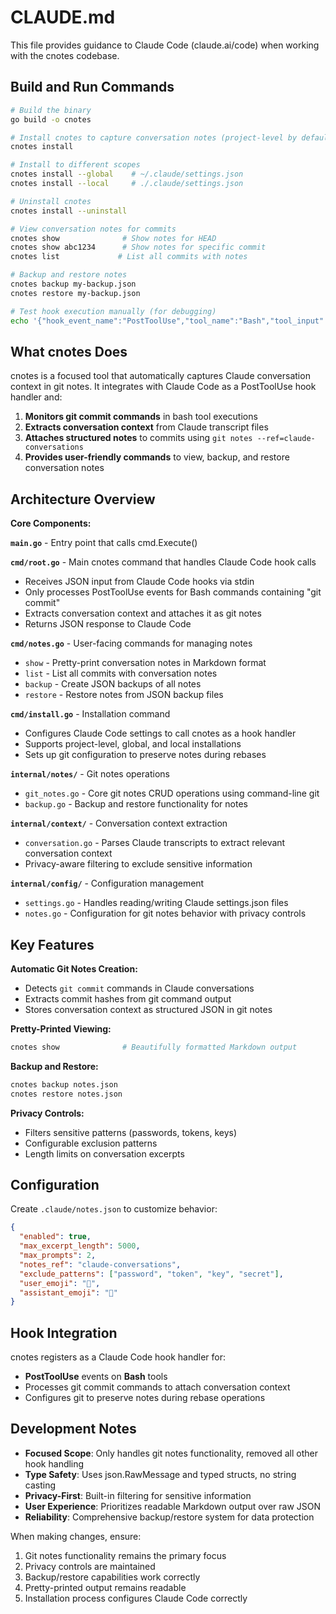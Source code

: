 # CLAUDE.md

This file provides guidance to Claude Code (claude.ai/code) when working with the cnotes codebase.

## Build and Run Commands

```bash
# Build the binary
go build -o cnotes

# Install cnotes to capture conversation notes (project-level by default)
cnotes install

# Install to different scopes
cnotes install --global    # ~/.claude/settings.json
cnotes install --local     # ./.claude/settings.json

# Uninstall cnotes
cnotes install --uninstall

# View conversation notes for commits
cnotes show              # Show notes for HEAD
cnotes show abc1234      # Show notes for specific commit
cnotes list             # List all commits with notes

# Backup and restore notes
cnotes backup my-backup.json
cnotes restore my-backup.json

# Test hook execution manually (for debugging)
echo '{"hook_event_name":"PostToolUse","tool_name":"Bash","tool_input":"{\"command\":\"git commit -m test\"}"}' | cnotes
```

## What cnotes Does

cnotes is a focused tool that automatically captures Claude conversation context in git notes. It integrates with Claude Code as a PostToolUse hook handler and:

1. **Monitors git commit commands** in bash tool executions
2. **Extracts conversation context** from Claude transcript files
3. **Attaches structured notes** to commits using `git notes --ref=claude-conversations`
4. **Provides user-friendly commands** to view, backup, and restore conversation notes

## Architecture Overview

**Core Components:**

**`main.go`** - Entry point that calls cmd.Execute()

**`cmd/root.go`** - Main cnotes command that handles Claude Code hook calls
- Receives JSON input from Claude Code hooks via stdin
- Only processes PostToolUse events for Bash commands containing "git commit"
- Extracts conversation context and attaches it as git notes
- Returns JSON response to Claude Code

**`cmd/notes.go`** - User-facing commands for managing notes
- `show` - Pretty-print conversation notes in Markdown format
- `list` - List all commits with conversation notes  
- `backup` - Create JSON backups of all notes
- `restore` - Restore notes from JSON backup files

**`cmd/install.go`** - Installation command
- Configures Claude Code settings to call cnotes as a hook handler
- Supports project-level, global, and local installations
- Sets up git configuration to preserve notes during rebases

**`internal/notes/`** - Git notes operations
- `git_notes.go` - Core git notes CRUD operations using command-line git
- `backup.go` - Backup and restore functionality for notes

**`internal/context/`** - Conversation context extraction
- `conversation.go` - Parses Claude transcripts to extract relevant conversation context
- Privacy-aware filtering to exclude sensitive information

**`internal/config/`** - Configuration management
- `settings.go` - Handles reading/writing Claude settings.json files
- `notes.go` - Configuration for git notes behavior with privacy controls

## Key Features

**Automatic Git Notes Creation:**
- Detects `git commit` commands in Claude conversations
- Extracts commit hashes from git command output
- Stores conversation context as structured JSON in git notes

**Pretty-Printed Viewing:**
```bash
cnotes show              # Beautifully formatted Markdown output
```

**Backup and Restore:**
```bash
cnotes backup notes.json
cnotes restore notes.json
```

**Privacy Controls:**
- Filters sensitive patterns (passwords, tokens, keys)
- Configurable exclusion patterns
- Length limits on conversation excerpts

## Configuration

Create `.claude/notes.json` to customize behavior:
```json
{
  "enabled": true,
  "max_excerpt_length": 5000,
  "max_prompts": 2,
  "notes_ref": "claude-conversations",
  "exclude_patterns": ["password", "token", "key", "secret"],
  "user_emoji": "🧑",
  "assistant_emoji": "🤖"
}
```

## Hook Integration

cnotes registers as a Claude Code hook handler for:
- **PostToolUse** events on **Bash** tools
- Processes git commit commands to attach conversation context
- Configures git to preserve notes during rebase operations

## Development Notes

- **Focused Scope**: Only handles git notes functionality, removed all other hook handling
- **Type Safety**: Uses json.RawMessage and typed structs, no string casting
- **Privacy-First**: Built-in filtering for sensitive information
- **User Experience**: Prioritizes readable Markdown output over raw JSON
- **Reliability**: Comprehensive backup/restore system for data protection

When making changes, ensure:
1. Git notes functionality remains the primary focus
2. Privacy controls are maintained
3. Backup/restore capabilities work correctly
4. Pretty-printed output remains readable
5. Installation process configures Claude Code correctly
